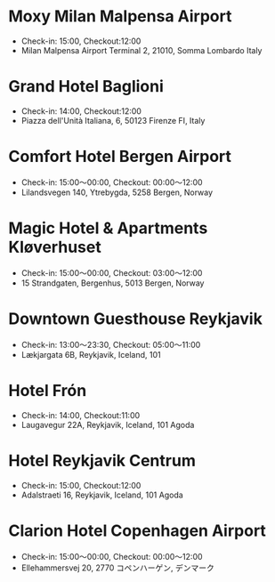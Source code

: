 # Moxy Milan Malpensa Airport
- Check-in: 15:00, Checkout:12:00
- Milan Malpensa Airport Terminal 2, 21010, Somma Lombardo Italy

# Grand Hotel Baglioni
- Check-in: 14:00, Checkout:12:00
- Piazza dell'Unità Italiana, 6, 50123 Firenze FI, Italy

# Comfort Hotel Bergen Airport
- Check-in: 15:00～00:00, Checkout: 00:00～12:00
- Lilandsvegen 140, Ytrebygda, 5258 Bergen, Norway


# Magic Hotel & Apartments Kløverhuset
- Check-in: 15:00～00:00, Checkout: 03:00～12:00
- 15 Strandgaten, Bergenhus, 5013 Bergen, Norway

# Downtown Guesthouse Reykjavik
- Check-in: 13:00～23:30, Checkout: 05:00～11:00
- Lækjargata 6B,  Reykjavik, Iceland, 101

# Hotel Frón
- Check-in: 14:00, Checkout:11:00
- Laugavegur 22A, Reykjavik, Iceland, 101
Agoda

# Hotel Reykjavik Centrum
- Check-in: 15:00, Checkout:12:00
- Adalstraeti 16, Reykjavik, Iceland, 101
Agoda

# Clarion Hotel Copenhagen Airport
- Check-in: 15:00～00:00, Checkout: 00:00～12:00
- Ellehammersvej 20, 2770 コペンハーゲン, デンマーク

